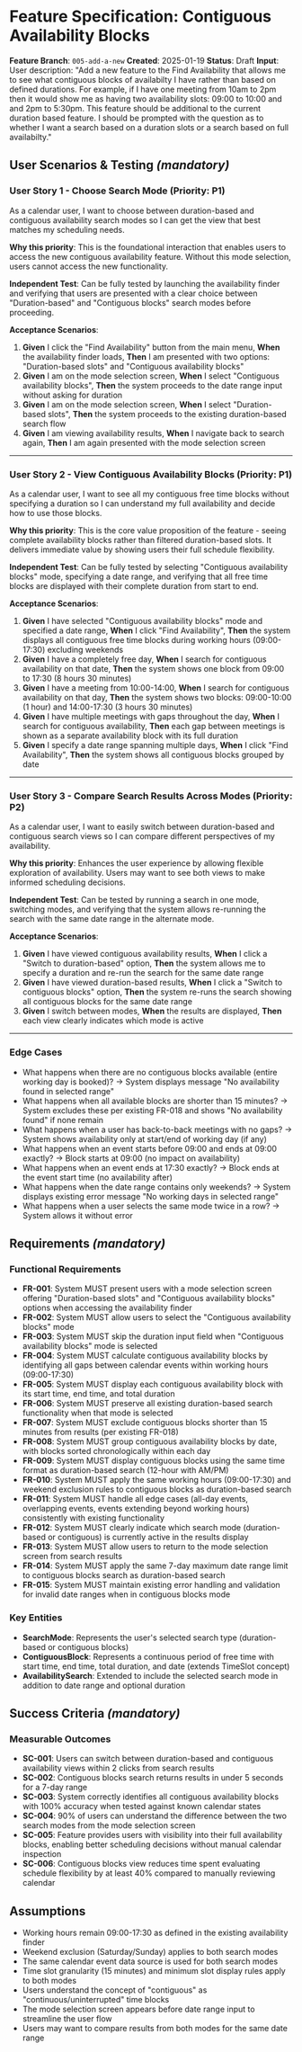 # Feature Specification: Contiguous Availability Blocks

**Feature Branch**: `005-add-a-new`
**Created**: 2025-01-19
**Status**: Draft
**Input**: User description: "Add a new feature to the Find Availability that allows me to see what contiguous blocks of availabilty I have rather than based on defined durations. For example, if I have one meeting from 10am to 2pm then it would show me as having two availability slots: 09:00 to 10:00 and and 2pm to 5:30pm. This feature should be additional to the current duration based feature. I should be prompted with the question as to whether I want a search based on a duration slots or a search based on full availabilty."

## User Scenarios & Testing *(mandatory)*

### User Story 1 - Choose Search Mode (Priority: P1)

As a calendar user, I want to choose between duration-based and contiguous availability search modes so I can get the view that best matches my scheduling needs.

**Why this priority**: This is the foundational interaction that enables users to access the new contiguous availability feature. Without this mode selection, users cannot access the new functionality.

**Independent Test**: Can be fully tested by launching the availability finder and verifying that users are presented with a clear choice between "Duration-based" and "Contiguous blocks" search modes before proceeding.

**Acceptance Scenarios**:

1. **Given** I click the "Find Availability" button from the main menu, **When** the availability finder loads, **Then** I am presented with two options: "Duration-based slots" and "Contiguous availability blocks"
2. **Given** I am on the mode selection screen, **When** I select "Contiguous availability blocks", **Then** the system proceeds to the date range input without asking for duration
3. **Given** I am on the mode selection screen, **When** I select "Duration-based slots", **Then** the system proceeds to the existing duration-based search flow
4. **Given** I am viewing availability results, **When** I navigate back to search again, **Then** I am again presented with the mode selection screen

---

### User Story 2 - View Contiguous Availability Blocks (Priority: P1)

As a calendar user, I want to see all my contiguous free time blocks without specifying a duration so I can understand my full availability and decide how to use those blocks.

**Why this priority**: This is the core value proposition of the feature - seeing complete availability blocks rather than filtered duration-based slots. It delivers immediate value by showing users their full schedule flexibility.

**Independent Test**: Can be fully tested by selecting "Contiguous availability blocks" mode, specifying a date range, and verifying that all free time blocks are displayed with their complete duration from start to end.

**Acceptance Scenarios**:

1. **Given** I have selected "Contiguous availability blocks" mode and specified a date range, **When** I click "Find Availability", **Then** the system displays all contiguous free time blocks during working hours (09:00-17:30) excluding weekends
2. **Given** I have a completely free day, **When** I search for contiguous availability on that date, **Then** the system shows one block from 09:00 to 17:30 (8 hours 30 minutes)
3. **Given** I have a meeting from 10:00-14:00, **When** I search for contiguous availability on that day, **Then** the system shows two blocks: 09:00-10:00 (1 hour) and 14:00-17:30 (3 hours 30 minutes)
4. **Given** I have multiple meetings with gaps throughout the day, **When** I search for contiguous availability, **Then** each gap between meetings is shown as a separate availability block with its full duration
5. **Given** I specify a date range spanning multiple days, **When** I click "Find Availability", **Then** the system shows all contiguous blocks grouped by date

---

### User Story 3 - Compare Search Results Across Modes (Priority: P2)

As a calendar user, I want to easily switch between duration-based and contiguous search views so I can compare different perspectives of my availability.

**Why this priority**: Enhances the user experience by allowing flexible exploration of availability. Users may want to see both views to make informed scheduling decisions.

**Independent Test**: Can be tested by running a search in one mode, switching modes, and verifying that the system allows re-running the search with the same date range in the alternate mode.

**Acceptance Scenarios**:

1. **Given** I have viewed contiguous availability results, **When** I click a "Switch to duration-based" option, **Then** the system allows me to specify a duration and re-run the search for the same date range
2. **Given** I have viewed duration-based results, **When** I click a "Switch to contiguous blocks" option, **Then** the system re-runs the search showing all contiguous blocks for the same date range
3. **Given** I switch between modes, **When** the results are displayed, **Then** each view clearly indicates which mode is active

---

### Edge Cases

- What happens when there are no contiguous blocks available (entire working day is booked)? → System displays message "No availability found in selected range"
- What happens when all available blocks are shorter than 15 minutes? → System excludes these per existing FR-018 and shows "No availability found" if none remain
- What happens when a user has back-to-back meetings with no gaps? → System shows availability only at start/end of working day (if any)
- What happens when an event starts before 09:00 and ends at 09:00 exactly? → Block starts at 09:00 (no impact on availability)
- What happens when an event ends at 17:30 exactly? → Block ends at the event start time (no availability after)
- What happens when the date range contains only weekends? → System displays existing error message "No working days in selected range"
- What happens when a user selects the same mode twice in a row? → System allows it without error

## Requirements *(mandatory)*

### Functional Requirements

- **FR-001**: System MUST present users with a mode selection screen offering "Duration-based slots" and "Contiguous availability blocks" options when accessing the availability finder
- **FR-002**: System MUST allow users to select the "Contiguous availability blocks" mode
- **FR-003**: System MUST skip the duration input field when "Contiguous availability blocks" mode is selected
- **FR-004**: System MUST calculate contiguous availability blocks by identifying all gaps between calendar events within working hours (09:00-17:30)
- **FR-005**: System MUST display each contiguous availability block with its start time, end time, and total duration
- **FR-006**: System MUST preserve all existing duration-based search functionality when that mode is selected
- **FR-007**: System MUST exclude contiguous blocks shorter than 15 minutes from results (per existing FR-018)
- **FR-008**: System MUST group contiguous availability blocks by date, with blocks sorted chronologically within each day
- **FR-009**: System MUST display contiguous blocks using the same time format as duration-based search (12-hour with AM/PM)
- **FR-010**: System MUST apply the same working hours (09:00-17:30) and weekend exclusion rules to contiguous blocks as duration-based search
- **FR-011**: System MUST handle all edge cases (all-day events, overlapping events, events extending beyond working hours) consistently with existing functionality
- **FR-012**: System MUST clearly indicate which search mode (duration-based or contiguous) is currently active in the results display
- **FR-013**: System MUST allow users to return to the mode selection screen from search results
- **FR-014**: System MUST apply the same 7-day maximum date range limit to contiguous blocks search as duration-based search
- **FR-015**: System MUST maintain existing error handling and validation for invalid date ranges when in contiguous blocks mode

### Key Entities

- **SearchMode**: Represents the user's selected search type (duration-based or contiguous blocks)
- **ContiguousBlock**: Represents a continuous period of free time with start time, end time, total duration, and date (extends TimeSlot concept)
- **AvailabilitySearch**: Extended to include the selected search mode in addition to date range and optional duration

## Success Criteria *(mandatory)*

### Measurable Outcomes

- **SC-001**: Users can switch between duration-based and contiguous availability views within 2 clicks from search results
- **SC-002**: Contiguous blocks search returns results in under 5 seconds for a 7-day range
- **SC-003**: System correctly identifies all contiguous availability blocks with 100% accuracy when tested against known calendar states
- **SC-004**: 90% of users can understand the difference between the two search modes from the mode selection screen
- **SC-005**: Feature provides users with visibility into their full availability blocks, enabling better scheduling decisions without manual calendar inspection
- **SC-006**: Contiguous blocks view reduces time spent evaluating schedule flexibility by at least 40% compared to manually reviewing calendar

## Assumptions

- Working hours remain 09:00-17:30 as defined in the existing availability finder
- Weekend exclusion (Saturday/Sunday) applies to both search modes
- The same calendar event data source is used for both search modes
- Time slot granularity (15 minutes) and minimum slot display rules apply to both modes
- Users understand the concept of "contiguous" as "continuous/uninterrupted" time blocks
- The mode selection screen appears before date range input to streamline the user flow
- Users may want to compare results from both modes for the same date range
